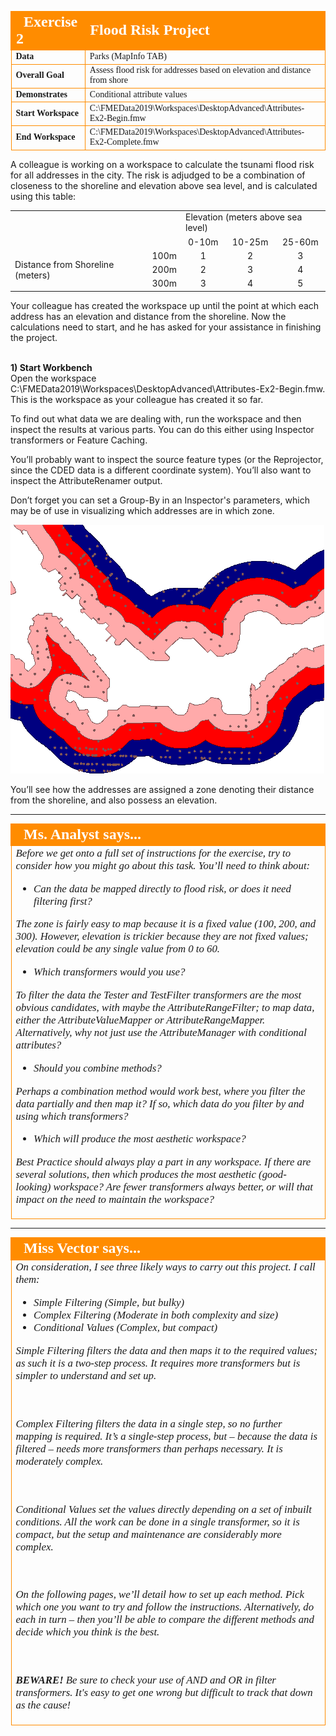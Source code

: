 <!--Exercise Section-->


<table style="border-spacing: 0px;border-collapse: collapse;font-family:serif">
<tr>
<td style="vertical-align:middle;background-color:darkorange;border: 2px solid darkorange">
<i class="fa fa-cogs fa-lg fa-pull-left fa-fw" style="color:white;padding-right: 12px;vertical-align:text-top"></i>
<span style="color:white;font-size:x-large;font-weight: bold">Exercise 2</span>
</td>
<td style="border: 2px solid darkorange;background-color:darkorange;color:white">
<span style="color:white;font-size:x-large;font-weight: bold">Flood Risk Project</span>
</td>
</tr>

<tr>
<td style="border: 1px solid darkorange; font-weight: bold">Data</td>
<td style="border: 1px solid darkorange">Parks (MapInfo TAB)</td>
</tr>

<tr>
<td style="border: 1px solid darkorange; font-weight: bold">Overall Goal</td>
<td style="border: 1px solid darkorange">Assess flood risk for addresses based on elevation and distance from shore</td>
</tr>

<tr>
<td style="border: 1px solid darkorange; font-weight: bold">Demonstrates</td>
<td style="border: 1px solid darkorange">Conditional attribute values</td>
</tr>

<tr>
<td style="border: 1px solid darkorange; font-weight: bold">Start Workspace</td>
<td style="border: 1px solid darkorange">C:\FMEData2019\Workspaces\DesktopAdvanced\Attributes-Ex2-Begin.fmw</td>
</tr>

<tr>
<td style="border: 1px solid darkorange; font-weight: bold">End Workspace</td>
<td style="border: 1px solid darkorange">C:\FMEData2019\Workspaces\DesktopAdvanced\Attributes-Ex2-Complete.fmw</td>
</tr>

</table>


A colleague is working on a workspace to calculate the tsunami flood risk for all addresses in the city. The risk is adjudged to be a combination of closeness to the shoreline and elevation above sea level, and is calculated using this table:

<table>
<tr><td></td><td></td><td colspan="3">Elevation (meters above sea level)</td></tr>
<tr><td></td><td></td><td align="center">0-10m</td><td align="center">10-25m</td><td align="center">25-60m</td></tr>
<tr><td rowspan="3">Distance from Shoreline (meters)</td><td align="center">100m</td><td align="center">1</td><td align="center">2</td><td align="center">3</td></tr>
<tr><td align="center">200m</td><td align="center">2</td><td align="center">3</td><td align="center">4</td></tr>
<tr><td align="center">300m</td><td align="center">3</td><td align="center">4</td><td align="center">5</td></tr>
</table>

Your colleague has created the workspace up until the point at which each address has an elevation and distance from the shoreline. Now the calculations need to start, and he has asked for your assistance in finishing the project.


<br>**1) Start Workbench**
<br>Open the workspace C:\FMEData2019\Workspaces\DesktopAdvanced\Attributes-Ex2-Begin.fmw. This is the workspace as your colleague has created it so far.

To find out what data we are dealing with, run the workspace and then inspect the results at various parts. You can do this either using Inspector transformers or Feature Caching.

You’ll probably want to inspect the source feature types (or the Reprojector, since the CDED data is a different coordinate system). You’ll also want to inspect the AttributeRenamer output.

Don’t forget you can set a Group-By in an Inspector's parameters, which may be of use in visualizing which addresses are in which zone.

![](./Images/Img1.218.Ex2.InitialDataProcessed.png)

You’ll see how the addresses are assigned a zone denoting their distance from the shoreline, and also possess an elevation.

---

<!--Person X Says Section-->

<table style="border-spacing: 0px">
<tr>
<td style="vertical-align:middle;background-color:darkorange;border: 2px solid darkorange">
<i class="fa fa-quote-left fa-lg fa-pull-left fa-fw" style="color:white;padding-right: 12px;vertical-align:text-top"></i>
<span style="color:white;font-size:x-large;font-weight: bold;font-family:serif">Ms. Analyst says...</span>
</td>
</tr>

<tr>
<td style="border: 1px solid darkorange">
<span style="font-family:serif; font-style:italic; font-size:larger">
Before we get onto a full set of instructions for the exercise, try to consider how you might go about this task. You’ll need to think about:

<ul><li>Can the data be mapped directly to flood risk, or does it need filtering first?</li></ul>

The zone is fairly easy to map because it is a fixed value (100, 200, and 300). However, elevation is trickier because they are not fixed values; elevation could be any single value from 0 to 60.

<ul><li>Which transformers would you use?</li></ul>

To filter the data the Tester and TestFilter transformers are the most obvious candidates, with maybe the AttributeRangeFilter; to map data, either the AttributeValueMapper or AttributeRangeMapper.  Alternatively, why not just use the AttributeManager with conditional attributes?

<ul><li>Should you combine methods?</li></ul>

Perhaps a combination method would work best, where you filter the data partially and then map it? If so, which data do you filter by and using which transformers?

<ul><li>Which will produce the most aesthetic workspace?</li></ul>

Best Practice should always play a part in any workspace. If there are several solutions, then which produces the most aesthetic (good-looking) workspace? Are fewer transformers always better, or will that impact on the need to maintain the workspace?
</span>
</td>
</tr>
</table>

---

<!--Person X Says Section-->

<table style="border-spacing: 0px">
<tr>
<td style="vertical-align:middle;background-color:darkorange;border: 2px solid darkorange">
<i class="fa fa-quote-left fa-lg fa-pull-left fa-fw" style="color:white;padding-right: 12px;vertical-align:text-top"></i>
<span style="color:white;font-size:x-large;font-weight: bold;font-family:serif">Miss Vector says...</span>
</td>
</tr>

<tr>
<td style="border: 1px solid darkorange">
<span style="font-family:serif; font-style:italic; font-size:larger">
On consideration, I see three likely ways to carry out this project. I call them:

<ul><li>Simple Filtering (Simple, but bulky)</li>
<li>Complex Filtering (Moderate in both complexity and size)</li>
<li>Conditional Values (Complex, but compact)</li></ul>

Simple Filtering filters the data and then maps it to the required values; as such it is a two-step process. It requires more transformers but is simpler to understand and set up.

<br><br>Complex Filtering filters the data in a single step, so no further mapping is required. It’s a single-step process, but – because the data is filtered – needs more transformers than perhaps necessary. It is moderately complex.

<br><br>Conditional Values set the values directly depending on a set of inbuilt conditions. All the work can be done in a single transformer, so it is compact, but the setup and maintenance are considerably more complex.

<br><br>On the following pages, we’ll detail how to set up each method. Pick which one you want to try and follow the instructions. Alternatively, do each in turn – then you’ll be able to compare the different methods and decide which you think is the best.

<br><br><strong>BEWARE!</strong> Be sure to check your use of AND and OR in filter transformers. It's easy to get one wrong but difficult to track that down as the cause! 
</span>
</td>
</tr>
</table>